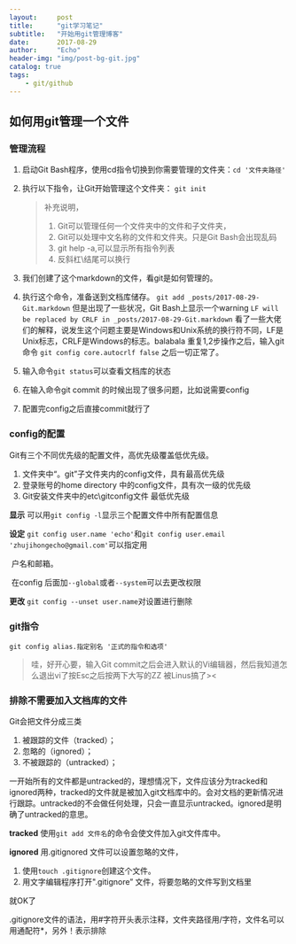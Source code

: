 ```yaml
---
layout:     post
title:      "git学习笔记"
subtitle:   "开始用git管理博客"
date:       2017-08-29
author:     "Echo"
header-img: "img/post-bg-git.jpg"
catalog: true
tags:
    - git/github
---
```


##  如何用git管理一个文件

### 管理流程

1. 启动Git Bash程序，使用cd指令切换到你需要管理的文件夹：`cd '文件夹路径'`

2. 执行以下指令，让Git开始管理这个文件夹：
   `git init`

   > 补充说明，
   >
   > 1. Git可以管理任何一个文件夹中的文件和子文件夹，
   > 2. Git可以处理中文名称的文件和文件夹。只是Git Bash会出现乱码
   > 3. git help -a,可以显示所有指令列表
   > 4. 反斜杠\结尾可以换行

3. 我们创建了这个markdown的文件，看git是如何管理的。

4. 执行这个命令，准备送到文档库储存。
   `git add _posts/2017-08-29-Git.markdown`
   但是出现了一些状况，Git Bash上显示一个warning
   `LF will be replaced by CRLF in _posts/2017-08-29-Git.markdown`
   看了一些大佬们的解释，说发生这个问题主要是Windows和Unix系统的换行符不同，LF是Unix标志，CRLF是Windows的标志。balabala
   重复1,2步操作之后，输入git命令
   `git config core.autocrlf false`
   之后一切正常了。

5. 输入命令`git status`可以查看文档库的状态

6. 在输入命令git commit 的时候出现了很多问题，比如说需要config

7. 配置完config之后直接commit就行了

### config的配置

Git有三个不同优先级的配置文件，高优先级覆盖低优先级。

1. 文件夹中“。git”子文件夹内的config文件，具有最高优先级
2. 登录账号的home directory 中的config文件，具有次一级的优先级
3. Git安装文件夹中的etc\gitconfig文件 最低优先级

**显示**           可以用`git config -l`显示三个配置文件中所有配置信息

**设定**               `git config user.name 'echo'`和`git config user.email 'zhujihongecho@gmail.com'`可以指定用                              

​                      户名和邮箱。

​                    在config 后面加`--global`或者`--system`可以去更改权限

**更改** `git config --unset user.name`对设置进行删除

### git指令

`git config alias.指定别名 '正式的指令和选项'`

> 哇，好开心要，输入Git commit之后会进入默认的Vi编辑器，然后我知道怎么退出vi了按Esc之后按两下大写的ZZ    被Linus搞了><

### 排除不需要加入文档库的文件   

Git会把文件分成三类

1. 被跟踪的文件（tracked）；
2. 忽略的（ignored）；
3. 不被跟踪的（untracked）；

一开始所有的文件都是untracked的，理想情况下，文件应该分为tracked和ignored两种，tracked的文件就是被加入git文档库中的。会对文档的更新情况进行跟踪。untracked的不会做任何处理，只会一直显示untracked。ignored是明确了untracked的意思。

**tracked**   使用`git add 文件名`的命令会使文件加入git文件库中。

**ignored**   用.gitignored 文件可以设置忽略的文件，

1.  使用`touch .gitignore`创建这个文件。
2. 用文字编辑程序打开".gitignore” 文件，将要忽略的文件写到文档里

就OK了

.gitignore文件的语法，用#字符开头表示注释，文件夹路径用/字符，文件名可以用通配符*，另外！表示排除

  